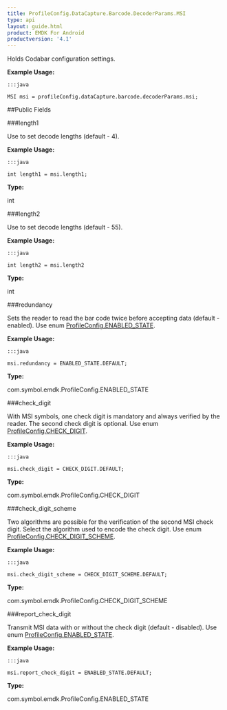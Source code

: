 ```yaml
---
title: ProfileConfig.DataCapture.Barcode.DecoderParams.MSI
type: api
layout: guide.html
product: EMDK For Android
productversion: '4.1'
---
```



Holds Codabar configuration settings. 
 
 

**Example Usage:**
	
	:::java
	
	MSI msi = profileConfig.dataCapture.barcode.decoderParams.msi;
	


##Public Fields

###length1

Use to set decode lengths (default - 4). 
 
 

**Example Usage:**
	
	:::java
	
	int length1 = msi.length1;
	


**Type:**

int

###length2

Use to set decode lengths (default - 55). 
 
 

**Example Usage:**
	
	:::java
	
	int length2 = msi.length2
	


**Type:**

int

###redundancy

Sets the reader to read the bar code twice before accepting data (default - enabled). 
 Use enum [ ProfileConfig.ENABLED_STATE](../ProfileConfig-ENABLED_STATE). 
 
 

**Example Usage:**
	
	:::java
	
	msi.redundancy = ENABLED_STATE.DEFAULT;
	


**Type:**

com.symbol.emdk.ProfileConfig.ENABLED_STATE

###check_digit

With MSI symbols, one check digit is mandatory and always verified by the reader. 
 The second check digit is optional. 
 Use enum [ ProfileConfig.CHECK_DIGIT](../ProfileConfig-CHECK_DIGIT). 
 
 

**Example Usage:**
	
	:::java
	
	msi.check_digit = CHECK_DIGIT.DEFAULT;
	


**Type:**

com.symbol.emdk.ProfileConfig.CHECK_DIGIT

###check_digit_scheme

Two algorithms are possible for the verification of the second MSI check digit. 
 Select the algorithm used to encode the check digit. 
 Use enum [ ProfileConfig.CHECK_DIGIT_SCHEME](../ProfileConfig-CHECK_DIGIT_SCHEME). 
 
 

**Example Usage:**
	
	:::java
	
	msi.check_digit_scheme = CHECK_DIGIT_SCHEME.DEFAULT;
	


**Type:**

com.symbol.emdk.ProfileConfig.CHECK_DIGIT_SCHEME

###report_check_digit

Transmit MSI data with or without the check digit (default - disabled). 
 Use enum [ ProfileConfig.ENABLED_STATE](../ProfileConfig-ENABLED_STATE). 
 
 

**Example Usage:**
	
	:::java
	
	msi.report_check_digit = ENABLED_STATE.DEFAULT;
	


**Type:**

com.symbol.emdk.ProfileConfig.ENABLED_STATE









